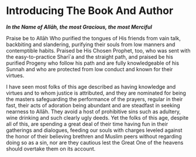 Introducing The Book And Author
===============================

***In the Name of Allāh, the most Gracious, the most Merciful***

Praise be to Allāh Who purified the tongues of His friends from vain
talk, backbiting and slandering, purifying their souls from low manners
and contemptible habits. Praised be His Chosen Prophet, too, who was
sent with the easy-to-practice Sharī\`a and the straight path, and
praised be his purified Progeny who follow his path and are fully
knowledgeable of his Sunnah and who are protected from low conduct and
known for their virtues.

I have seen most folks of this age described as having knowledge and
virtues and to whom justice is attributed, and they are nominated for
being the masters safeguarding the performance of the prayers, regular
in their fast, their acts of adoration being abundant and are steadfast
in seeking nearness to Allāh. They avoid a host of prohibitive sins such
as adultery, wine drinking and such clearly ugly deeds. Yet the folks of
this age, despite all of this, are spending a great deal of their time
having fun in their gatherings and dialogues, feeding our souls with
charges leveled against the honor of their believing brethren and Muslim
peers without regarding doing so as a sin, nor are they cautious lest
the Great One of the heavens should overtake them on its account.


